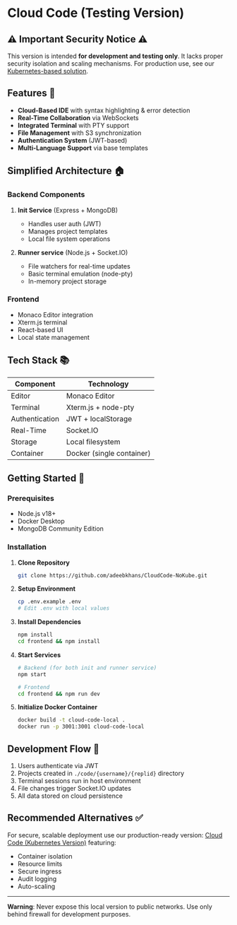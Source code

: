 # Cloud Code (Testing Version)

## ⚠️ Important Security Notice ⚠️
This version is intended **for development and testing only**. It lacks proper security isolation and scaling mechanisms. For production use, see our [Kubernetes-based solution](https://github.com/adeebkhans/CloudCode).

## Features 🧰
- **Cloud-Based IDE** with syntax highlighting & error detection
- **Real-Time Collaboration** via WebSockets
- **Integrated Terminal** with PTY support
- **File Management** with S3 synchronization
- **Authentication System** (JWT-based)
- **Multi-Language Support** via base templates

## Simplified Architecture 🏠

### Backend Components
1. **Init Service** (Express + MongoDB)
   - Handles user auth (JWT)
   - Manages project templates
   - Local file system operations

2. **Runner service** (Node.js + Socket.IO)
   - File watchers for real-time updates
   - Basic terminal emulation (node-pty)
   - In-memory project storage

### Frontend
- Monaco Editor integration
- Xterm.js terminal
- React-based UI
- Local state management

## Tech Stack 📚
| Component       | Technology                |
|-----------------|---------------------------|
| Editor          | Monaco Editor             |
| Terminal        | Xterm.js + node-pty       |
| Authentication  | JWT + localStorage        |
| Real-Time       | Socket.IO                 |
| Storage         | Local filesystem          |
| Container       | Docker (single container) |

## Getting Started 🚦

### Prerequisites
- Node.js v18+
- Docker Desktop
- MongoDB Community Edition

### Installation

1. **Clone Repository**
   ```bash
   git clone https://github.com/adeebkhans/CloudCode-NoKube.git
   ```

2. **Setup Environment**
   ```bash
   cp .env.example .env
   # Edit .env with local values
   ```

3. **Install Dependencies**
   ```bash
   npm install
   cd frontend && npm install
   ```

4. **Start Services**
   ```bash
   # Backend (for both init and runner service)
   npm start

   # Frontend
   cd frontend && npm run dev
   ```

5. **Initialize Docker Container**
   ```bash
   docker build -t cloud-code-local .
   docker run -p 3001:3001 cloud-code-local
   ```

## Development Flow 🔄
1. Users authenticate via JWT
2. Projects created in `./code/{username}/{replid}` directory
3. Terminal sessions run in host environment
4. File changes trigger Socket.IO updates
5. All data stored on cloud persistence



## Recommended Alternatives ✅
For secure, scalable deployment use our production-ready version:
[Cloud Code (Kubernetes Version)](https://github.com/adeebkhans/CloudCode) featuring:
- Container isolation
- Resource limits
- Secure ingress
- Audit logging
- Auto-scaling

---

**Warning**: Never expose this local version to public networks. Use only behind firewall for development purposes.
